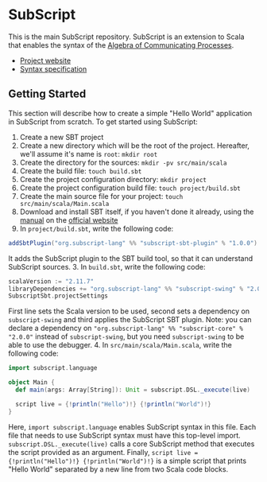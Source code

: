 # SubScript
This is the main SubScript repository. SubScript is an extension to Scala that enables the syntax of the [Algebra of Communicating Processes](https://en.wikipedia.org/wiki/Algebra_of_Communicating_Processes).
- [Project website](http://subscript-lang.org/)
- [Syntax specification](https://github.com/scala-subscript/subscript/wiki)

## Getting Started
This section will describe how to create a simple "Hello World" application in SubScript from scratch.
To get started using SubScript:

1. Create a new SBT project
  1. Create a new directory which will be the root of the project. Hereafter, we'll assume it's name is `root`: `mkdir root`
  2. Create the directory for the sources: `mkdir -pv src/main/scala`
  3. Create the build file: `touch build.sbt`
  4. Create the project configuration directory: `mkdir project`
  5. Create the project configuration build file: `touch project/build.sbt`
  6. Create the main source file for your project: `touch src/main/scala/Main.scala`
  7. Download and install SBT itself, if you haven't done it already, using the [manual](http://www.scala-sbt.org/download.html) on the [official website](http://www.scala-sbt.org/)
2. In `project/build.sbt`, write the following code:
  
  ```scala
  addSbtPlugin("org.subscript-lang" %% "subscript-sbt-plugin" % "1.0.0")
  ```
  It adds the SubScript plugin to the SBT build tool, so that it can understand SubScript sources.
3. In `build.sbt`, write the following code:
  
  ```scala
  scalaVersion := "2.11.7"
  libraryDependencies += "org.subscript-lang" %% "subscript-swing" % "2.0.0"
  SubscriptSbt.projectSettings
  ```
  First line sets the Scala version to be used, second sets a dependency on `subscript-swing` and third applies the SubScript SBT plugin.
  Note: you can declare a dependency on `"org.subscript-lang" %% "subscript-core" % "2.0.0"` instead of `subscript-swing`, but you need `subscript-swing` to be able to use the debugger.
4. In `src/main/scala/Main.scala`, write the following code:

  ```scala
  import subscript.language

  object Main {
    def main(args: Array[String]): Unit = subscript.DSL._execute(live)

    script live = {!println("Hello")!} {!println("World")!}
  }
  ```
  Here, `import subscript.language` enables SubScript syntax in this file. Each file that needs to use SubScript syntax must have this top-level import.
  `subscript.DSL._execute(live)` calls a core SubScript method that executes the script provided as an argument.
  Finally, `script live = {!println("Hello")!} {!println("World")!}` is a simple script that prints "Hello World" separated by a new line from two Scala code blocks.